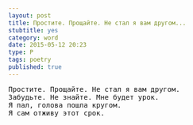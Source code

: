 ```yaml
---
layout: post
title: Простите. Прощайте. Не стал я вам другом...
stubtitle: yes
category: word
date: 2015-05-12 20:23
type: P
tags: poetry
published: true
---
```


<pre>
Простите. Прощайте. Не стал я вам другом.
Забудьте. Не знайте. Мне будет урок.
Я пал, голова пошла кругом.
Я сам отживу этот срок.
</pre>

